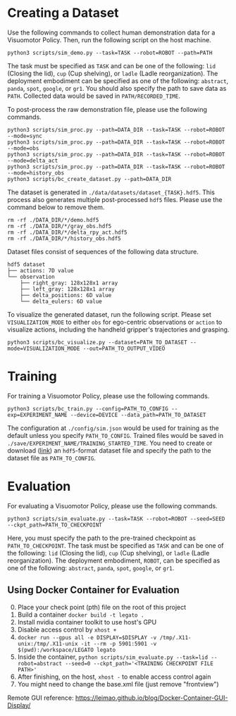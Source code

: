 # Creating a Dataset
Use the following commands to collect human demonstration data for a Visuomotor Policy. Then, run the following script on the host machine.
```
python3 scripts/sim_demo.py --task=TASK --robot=ROBOT --path=PATH
```
The task must be specified as `TASK` and can be one of the following: `lid` (Closing the lid), `cup` (Cup shelving), or `ladle` (Ladle reorganization). The deployment embodiment can be specified as one of the following: `abstract`, `panda`, `spot`, `google`, or `gr1`. You should also specify the path to save data as `PATH`. Collected data would be saved in `PATH/RECORDED_TIME`.

To post-process the raw demonstration file, please use the following commands.
```
python3 scripts/sim_proc.py --path=DATA_DIR --task=TASK --robot=ROBOT --mode=sync
python3 scripts/sim_proc.py --path=DATA_DIR --task=TASK --robot=ROBOT --mode=obs
python3 scripts/sim_proc.py --path=DATA_DIR --task=TASK --robot=ROBOT --mode=delta_act
python3 scripts/sim_proc.py --path=DATA_DIR --task=TASK --robot=ROBOT --mode=history_obs
python3 scripts/bc_create_dataset.py --path=DATA_DIR
```
The dataset is generated in `./data/datasets/dataset_{TASK}.hdf5`. This process also generates multiple post-processed `hdf5` files. Please use the command below to remove them.
```
rm -rf ./DATA_DIR/*/demo.hdf5
rm -rf ./DATA_DIR/*/gray_obs.hdf5
rm -rf ./DATA_DIR/*/delta_rpy_act.hdf5
rm -rf ./DATA_DIR/*/history_obs.hdf5
```
Dataset files consist of sequences of the following data structure.
```
hdf5 dataset
├── actions: 7D value
└── observation
    ├── right_gray: 128x128x1 array
    ├── left_gray: 128x128x1 array
    ├── delta_positions: 6D value
    └── delta_eulers: 6D value
```
To visualize the generated dataset, run the following script. Please set `VISUALIZATION_MODE` to either `obs` for ego-centric observations or `action` to visualize actions, including the handheld gripper's trajectories and grasping.
```
python3 scripts/bc_visualize.py --dataset=PATH_TO_DATASET --mode=VISUALIZATION_MODE --out=PATH_TO_OUTPUT_VIDEO
```

# Training
For training a Visuomotor Policy, please use the following commands.
```
python3 scripts/bc_train.py --config=PATH_TO_CONFIG --exp=EXPERIMENT_NAME --device=DEVICE --data_path=PATH_TO_DATASET
```
The configuration at `./config/sim.json` would be used for training as the default unless you specify `PATH_TO_CONFIG`. Trained files would be saved in `./save/EXPERIMENT_NAME/TRAINING_STARTED_TIME`. You need to create or download ([link](https://utexas.box.com/s/5twb8okdnfr2uhyf4fj3bh5ohu4w3o4r)) an `hdf5`-format dataset file and specify the path to the dataset file as `PATH_TO_CONFIG`.

# Evaluation
For evaluating a Visuomotor Policy, please use the following commands.
```
python3 scripts/sim_evaluate.py --task=TASK --robot=ROBOT --seed=SEED --ckpt_path=PATH_TO_CHECKPOINT
```
Here, you must specify the path to the pre-trained checkpoint as `PATH_TO_CHECKPOINT`. The task must be specified as `TASK` and can be one of the following: `lid` (Closing the lid), `cup` (Cup shelving), or `ladle` (Ladle reorganization). The deployment embodiment, `ROBOT`, can be specified as one of the following: `abstract`, `panda`, `spot`, `google`, or `gr1`.

## Using Docker Container for Evaluation
0. Place your check point (pth) file on the root of this project
1. Build a container `docker build -t legato .`
2. Install nvidia container toolkit to use host's GPU
3. Disable access control by `xhost +`
4. `docker run --gpus all -e DISPLAY=$DISPLAY -v /tmp/.X11-unix:/tmp/.X11-unix -it --rm -p 5901:5901 -v $(pwd):/workspace/LEGATO legato`
5. Inside the container, `python scripts/sim_evaluate.py --task=lid --robot=abstract --seed=0 --ckpt_path='<TRAINING CHECKPOINT FILE PATH>'`
6. After finishing, on the host, `xhost -` to enable access control again
7. You might need to change the base.xml file (just remove "frontview")

Remote GUI reference: https://leimao.github.io/blog/Docker-Container-GUI-Display/